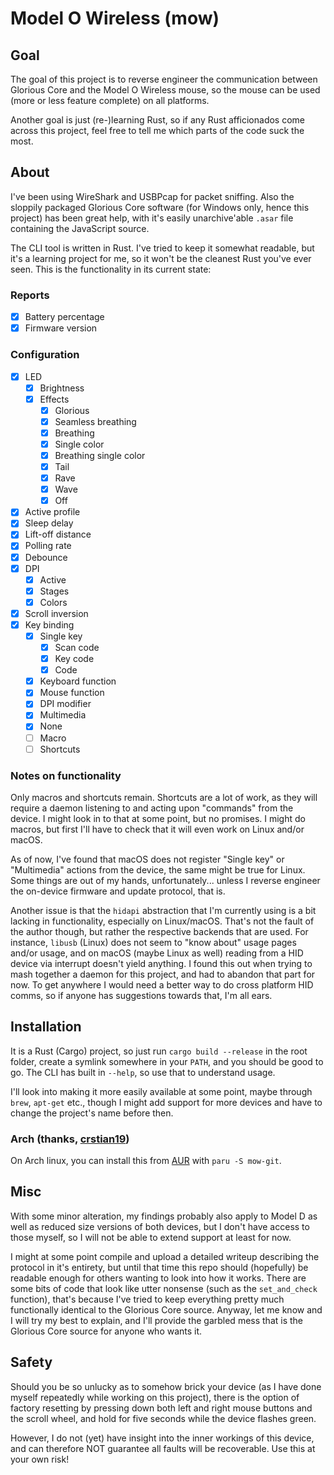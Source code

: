 # Model O Wireless (mow)

## Goal
The goal of this project is to reverse engineer the communication between Glorious Core and the Model O Wireless mouse, so the mouse can be used (more or less feature complete) on all platforms.

Another goal is just (re-)learning Rust, so if any Rust afficionados come across this project, feel free to tell me which parts of the code suck the most.

## About
I've been using WireShark and USBPcap for packet sniffing. Also the sloppily packaged Glorious Core software (for Windows only, hence this project) has been great help, with it's easily unarchive'able `.asar` file containing the JavaScript source.

The CLI tool is written in Rust. I've tried to keep it somewhat readable, but it's a learning project for me, so it won't be the cleanest Rust you've ever seen. This is the functionality in its current state:

### Reports
- [x] Battery percentage
- [x] Firmware version

### Configuration
- [x] LED
    - [x] Brightness
    - [x] Effects
        - [x] Glorious
        - [x] Seamless breathing
        - [x] Breathing
        - [x] Single color
        - [x] Breathing single color
        - [x] Tail
        - [x] Rave
        - [x] Wave
        - [x] Off
- [x] Active profile
- [x] Sleep delay
- [x] Lift-off distance
- [x] Polling rate
- [x] Debounce
- [x] DPI
    - [x] Active
    - [x] Stages
    - [x] Colors
- [x] Scroll inversion
- [x] Key binding
    - [x] Single key
        - [x] Scan code
        - [x] Key code
        - [x] Code
    - [x] Keyboard function
    - [x] Mouse function
    - [x] DPI modifier
    - [x] Multimedia
    - [x] None
    - [ ] Macro
    - [ ] Shortcuts

### Notes on functionality
Only macros and shortcuts remain. Shortcuts are a lot of work, as they will require a daemon listening to and acting upon "commands" from the device. I might look in to that at some point, but no promises. I might do macros, but first I'll have to check that it will even work on Linux and/or macOS.

As of now, I've found that macOS does not register "Single key" or "Multimedia" actions from the device, the same might be true for Linux. Some things are out of my hands, unfortunately... unless I reverse engineer the on-device firmware and update protocol, that is.

Another issue is that the `hidapi` abstraction that I'm currently using is a bit lacking in functionality, especially on Linux/macOS. That's not the fault of the author though, but rather the respective backends that are used. For instance, `libusb` (Linux) does not seem to "know about" usage pages and/or usage, and on macOS (maybe Linux as well) reading from a HID device via interrupt doesn't yield anything. I found this out when trying to mash together a daemon for this project, and had to abandon that part for now. To get anywhere I would need a better way to do cross platform HID comms, so if anyone has suggestions towards that, I'm all ears.

## Installation
It is a Rust (Cargo) project, so just run `cargo build --release` in the root folder, create a symlink somewhere in your `PATH`, and you should be good to go. The CLI has built in `--help`, so use that to understand usage.

I'll look into making it more easily available at some point, maybe through `brew`, `apt-get` etc., though I might add support for more devices and have to change the project's name before then.

### Arch (thanks, [crstian19](https://github.com/crstian19))
On Arch linux, you can install this from [AUR](https://aur.archlinux.org) with `paru -S mow-git`.

## Misc
With some minor alteration, my findings probably also apply to Model D as well as reduced size versions of both devices, but I don't have access to those myself, so I will not be able to extend support at least for now.

I might at some point compile and upload a detailed writeup describing the protocol in it's entirety, but until that time this repo should (hopefully) be readable enough for others wanting to look into how it works. There are some bits of code that look like utter nonsense (such as the `set_and_check` function), that's because I've tried to keep everything pretty much functionally identical to the Glorious Core source. Anyway, let me know and I will try my best to explain, and I'll provide the garbled mess that is the Glorious Core source for anyone who wants it.

## Safety
Should you be so unlucky as to somehow brick your device (as I have done myself repeatedly while working on this project), there is the option of factory resetting by pressing down both left and right mouse buttons and the scroll wheel, and hold for five seconds while the device flashes green.

However, I do not (yet) have insight into the inner workings of this device, and can therefore NOT guarantee all faults will be recoverable. Use this at your own risk!